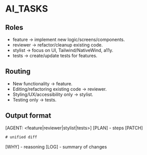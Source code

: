 # AI_TASKS

## Roles

- feature → implement new logic/screens/components.
- reviewer → refactor/cleanup existing code.
- stylist → focus on UI, Tailwind/NativeWind, a11y.
- tests → create/update tests for features.

## Routing

- New functionality → feature.
- Editing/refactoring existing code → reviewer.
- Styling/UX/accessibility only → stylist.
- Testing only → tests.

## Output format

\[AGENT: \<feature\|reviewer\|stylist\|tests\>\] \[PLAN\] - steps
\[PATCH\]

```diff
# unified diff
```

\[WHY\] - reasoning \[LOG\] - summary of changes
